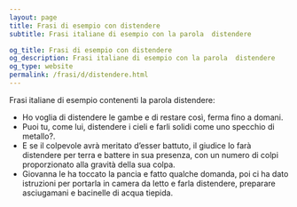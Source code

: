 ```yaml
---
layout: page
title: Frasi di esempio con distendere 
subtitle: Frasi italiane di esempio con la parola  distendere

og_title: Frasi di esempio con distendere 
og_description: Frasi italiane di esempio con la parola  distendere
og_type: website
permalink: /frasi/d/distendere.html
---
```


Frasi italiane di esempio contenenti la parola distendere:


- Ho voglia di distendere le gambe e di restare così, ferma fino a domani.
- Puoi tu, come lui, distendere i cieli e farli solidi come uno specchio di metallo?.
- E se il colpevole avrà meritato d’esser battuto, il giudice lo farà distendere per terra e battere in sua presenza, con un numero di colpi proporzionato alla gravità della sua colpa.
- Giovanna le ha toccato la pancia e fatto qualche domanda, poi ci ha dato istruzioni per portarla in camera da letto e farla distendere, preparare asciugamani e bacinelle di acqua tiepida.

